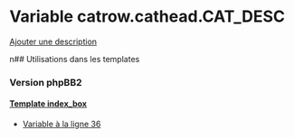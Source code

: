 # Variable catrow.cathead.CAT_DESC
[Ajouter une description](https://fa-tvars.appspot.com/catrow.cathead.CAT_DESC)

n## Utilisations dans les templates

### Version phpBB2

#### [Template index_box](subsilver/index_box.md)
* [Variable à la ligne 36](../subsilver/index_box.tpl#L36)